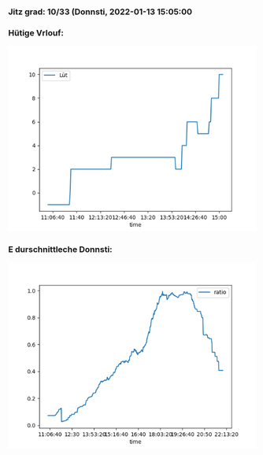 ### Jitz grad: 10/33 (Donnsti, 2022-01-13 15:05:00

### Hütige Vrlouf:
![Graph](Today.png)

### E durschnittleche Donnsti:
![Graph](Donnsti.png)